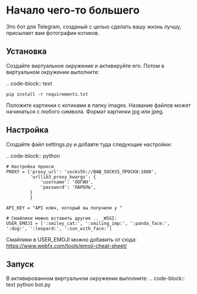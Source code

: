 Начало чего-то большего
====
Это бот для Telegram, созданый с целью сделать вашу жизнь лучшу, присылает вам фотографии котиков.

Установка
----------
Создайте виртуальное окружение и активируйте его. Потом в виртуальном окружении выполните:

.. code-block:: text

    pip install -r requirements.txt

Положите картинки с котиками в папку images. Название файлов может начинаться с любого символа. Формат картинки jpg или jpeg.


Настройка
----------
Создайте файл settings.py и добавте туда следующие настройки:

.. code-block:: python

    # Настройка прокси
    PROXY = {'proxy_url': 'socks5h://ВАШ_SOCKS5_ПРОСКИ:1080',
             'urllib3_proxy_kwargs': {
                 'username': 'ЛОГИН',
                 'password': 'ПАРОЛЬ',
             }
             }
    
    API_KEY = "API ключ, который вы получили у "
    
    # Смайлики можно вставить другие .. _WSGI: 
    USER_EMOJI = [':smiley_cat:', ':smiling_imp:', ':panda_face:', ':dog:', ':leopard:', ':sun_with_face:']
    
Смайлики в USER_EMOJI можно добавить от сюда:
https://www.webfx.com/tools/emoji-cheat-sheet/

Запуск
----------
В активированном виртуальном окружении выполните:
.. code-block:: text
    python bot.py